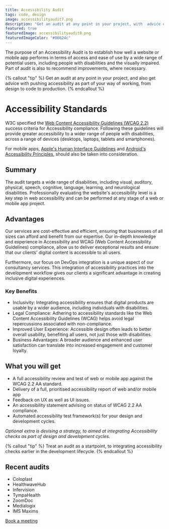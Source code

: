 ```yaml
---
title: Accessibility Audit
tags: code, design
image: accessibilityaudit7.png
description: "Get an audit at any point in your project, with  advice on introducing accessibility into your design and development cycles."
featured: true
featuredImage: accessibilityaudit8.png
featuredImageColor: "#06624c"
---
```


<p class="lead">The purpose of an Accessibility Audit is to establish how well a website or mobile app performs in terms of access and ease of use by a wide range of potential users, including people with disabilities and the visually impaired. Part of audit is also to recommend improvements, where necessary.</p>

{% callout "tip" %}
Get an audit at any point in your project, and also get advice with pushing accessibility as part of your way of working, from design to code to production.
{% endcallout %}

# Accessibility Standards

W3C specified the [Web Content Accessibility Guidelines (WCAG 2.2)](https://www.w3.org/TR/WCAG22/) success criteria for Accessibility compliance. Following these guidelines will provide greater accessibility to a wider range of people with disabilities, across a range of devices (desktops, laptops, tablets and smartphones).

For mobile apps, [Apple's Human Interface Guidelines](https://developer.apple.com/design/human-interface-guidelines/accessibility) and [Android's Accessibility Principles](https://developer.android.com/guide/topics/ui/accessibility), should also be taken into consideration.

## Summary

The audit targets a wide range of disabilities, including visual, auditory, physical, speech, cognitive, language, learning, and neurological disabilities. Professionally evaluating the website's accessibility level is a key step in web accessibility and can be performed at any stage of a web or mobile app project.

## Advantages

Our services are cost-effective and efficient, ensuring that businesses of all sizes can afford and benefit from our expertise. Our in-depth knowledge and experience in Accessibility and WCAG (Web Content Accessibility Guidelines) compliance, allow us to deliver exceptional results and ensure that our clients' digital content is accessible to all users. 

Furthermore, our focus on DevOps integration is a unique aspect of our consultancy services. This integration of accessibility practices into the development workflow gives our clients a significant advantage in creating inclusive digital experiences.

### Key Benefits

- Inclusivity: Integrating accessibility ensures that digital products are usable by a wider audience, including individuals with disabilities.
- Legal Compliance: Adhering to accessibility standards like the Web Content Accessibility Guidelines (WCAG) helps avoid legal repercussions associated with non-compliance.
- Improved User Experience: Accessible design often leads to better overall usability, benefiting all users, not just those with disabilities.
- Business Advantages: A broader audience and enhanced user satisfaction can translate into increased engagement and customer loyalty.


## What you will get

- A full accessibility review and test of web or mobile app against the WCAG 2.2 AA standard.
- Delivery of a full, prioritised accessibility report of web and/or mobile app
- Feedback on UX as well as UI issues.
- An accessibility statement advising on status of WCAG 2.2 AA compliance.
- Automated accessibility test framework(s) for your design and development cycles.

_Optional extra is devising a strategy, to aimed at integrating Accessibility checks as part of design and development cycles._

{% callout "tip" %}
Treat an audit as a startpoint, to integrating accessibility checks earlier in the development lifecycle.
{% endcallout %}

## Recent audits

- Coloplast
- HealthwaveHub
- Infervision
- TympaHealth
- ZoomDoc
- Medialogix
- IMS Maxims

<a href="https://calendly.com/jaffamonkeyltd/intro-call" class="btn btn--primary" target="_blank" rel="noopener noreferrer">Book a meeting</a>